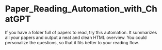 # Paper_Reading_Automation_with_ChatGPT
If you have a folder full of papers to read, try this automation. It summarizes all your papers and output a neat and clean HTML overview. You could personalize the questions, so that it fits better to your reading flow.
